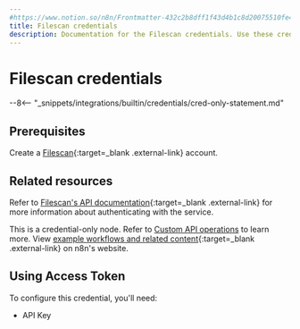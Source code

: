 ```yaml
---
#https://www.notion.so/n8n/Frontmatter-432c2b8dff1f43d4b1c8d20075510fe4
title: Filescan credentials
description: Documentation for the Filescan credentials. Use these credentials to authenticate Filescan in n8n, a workflow automation platform.
---
```

# Filescan credentials

--8<-- "_snippets/integrations/builtin/credentials/cred-only-statement.md"

## Prerequisites

Create a [Filescan](https://www.filescan.io/auth/signup/){:target=_blank .external-link} account.

## Related resources

Refer to [Filescan's API documentation](https://www.filescan.io/api/docs){:target=_blank .external-link} for more information about authenticating with the service.

This is a credential-only node. Refer to [Custom API operations](/integrations/custom-operations/) to learn more. View [example workflows and related content](https://n8n.io/integrations/filescan/){:target=_blank .external-link} on n8n's website.


## Using Access Token

To configure this credential, you'll need:

- API Key
